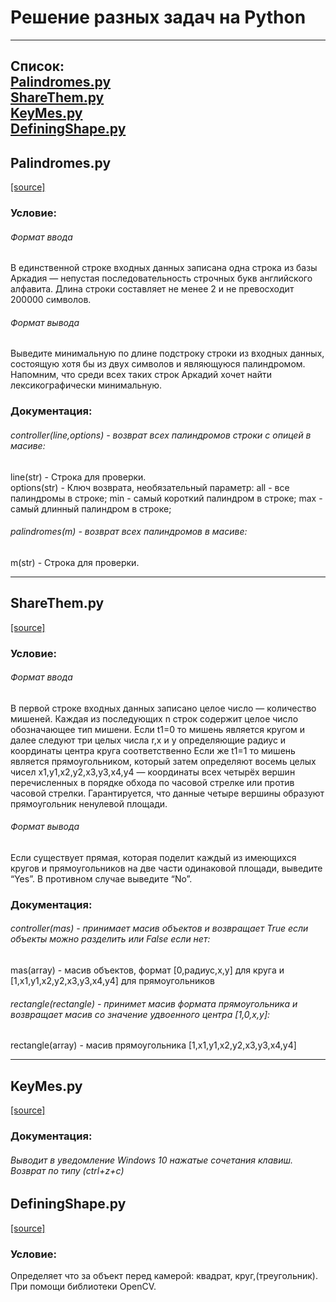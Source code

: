 Решение разных задач на Python
=====================
***
Список:  
[Palindromes.py](https://github.com/StounhandJ/Working-in-Python/tree/master/python_algorithms#palindromespy)  
[ShareThem.py](https://github.com/StounhandJ/Working-in-Python/tree/master/python_algorithms#sharethempy)  
[KeyMes.py](https://github.com/StounhandJ/Working-in-Python/tree/master/python_algorithms#keymespy)  
[DefiningShape.py](https://github.com/StounhandJ/Working-in-Python/tree/master/python_algorithms#definingshapepy) 
---
Palindromes.py
---
[[source]](https://github.com/StounhandJ/Working-in-Python/blob/master/python_algorithms/Palindromes.py)
### Условие:
###### Формат ввода
В единственной строке входных данных записана одна строка из базы Аркадия — непустая последовательность строчных букв английского алфавита. Длина строки составляет не менее 2 и не превосходит 200000 символов.

###### Формат вывода
Выведите минимальную по длине подстроку строки из входных данных, состоящую хотя бы из двух символов и являющуюся палиндромом. Напомним, что среди всех таких строк Аркадий хочет найти лексикографически минимальную.
### Документация:  
###### controller(line,options) - возврат всех палиндромов строки с опицей в масиве: 
line(str) - Cтрока для проверки.  
options(str) - Ключ возврата, необязательный параметр: all - все палиндромы в строке; min - самый короткий палиндром в строке; max - самый длинный палиндром в строке; 
###### palindromes(m) - возврат всех палиндромов в масиве:
m(str) - Cтрока для проверки.
***
ShareThem.py
---
[[source]](https://github.com/StounhandJ/Working-in-Python/blob/master/python_algorithms/ShareThem.py)
### Условие:  
###### Формат ввода
В первой строке входных данных записано целое число  — количество мишеней. Каждая из последующих n строк содержит целое число обозначающее тип мишени. Если t1=0 то мишень является кругом и далее следуют три целых числа r,x и y определяющие радиус и координаты центра круга соответственно  Если же t1=1 то мишень является прямоугольником, который затем определяют восемь целых чисел x1,y1,x2,y2,x3,y3,x4,y4 — координаты всех четырёх вершин перечисленных в порядке обхода по часовой стрелке или против часовой стрелки. Гарантируется, что данные четыре вершины образуют прямоугольник ненулевой площади.

###### Формат вывода
Если существует прямая, которая поделит каждый из имеющихся кругов и прямоугольников на две части одинаковой площади, выведите “Yes”. В противном случае выведите “No”.
### Документация:  
###### controller(mas) - принимает масив объектов и возвращает True если объекты можно разделить или False если нет:
mas(array) - масив объектов, формат [0,радиус,x,y] для круга и [1,x1,y1,x2,y2,x3,y3,x4,y4] для прямоугольников  
###### rectangle(rectangle) - принимет масив формата прямоугольника и возвращает масив со значение удвоенного центра [1,0,x,y]:
rectangle(array) - масив прямоугольника [1,x1,y1,x2,y2,x3,y3,x4,y4]
***
KeyMes.py
---
[[source]](https://github.com/StounhandJ/Working-in-Python/blob/master/python_algorithms/KeyMes.py)
### Документация: 
###### Выводит в уведомление Windows 10 нажатые сочетания клавиш. Возврат по типу (ctrl+z+c)
DefiningShape.py
---
[[source]](https://github.com/StounhandJ/Working-in-Python/blob/master/python_algorithms/DefiningShape.py)
### Условие:  
Определяет что за объект перед камерой: квадрат, круг,(треугольник). При помощи библиотеки OpenCV.
